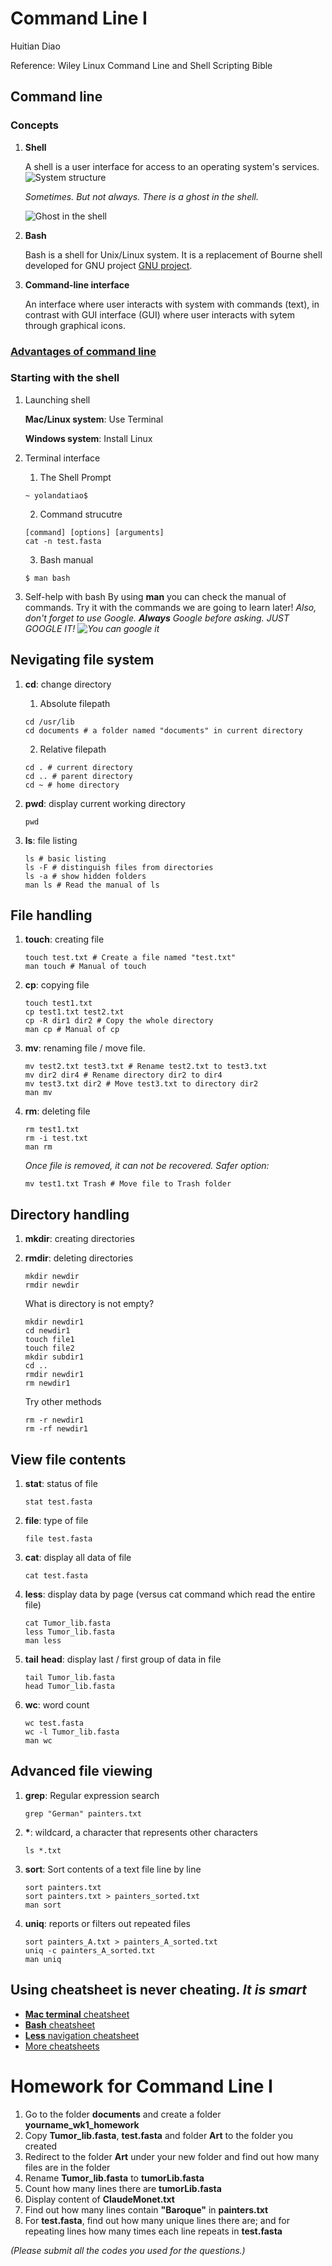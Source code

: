 # Command Line I
Huitian Diao

Reference: Wiley Linux Command Line and Shell Scripting Bible

## Command line
### Concepts
1. __Shell__

    A shell is a user interface for access to an operating system's services. 
    ![System structure](https://i1.wp.com/bashcodes.com/wp-content/uploads/2013/07/Introducing-UNIX-and-LINUX-Operating-System_shell_BashCodes.png?resize=407%2C372)



    _Sometimes. But not always. There is a ghost in the shell._

    ![Ghost in the shell](https://images-na.ssl-images-amazon.com/images/I/914k-6jmLsL._SY445_.jpg?resize=200%2C372)
    
2. __Bash__
    
    Bash is a shell for Unix/Linux system. It is a replacement of Bourne shell developed for GNU project [GNU project](https://www.gnu.org/gnu/thegnuproject.en.html). 
    
3. __Command-line interface__
    
    An interface where user interacts with system with commands (text), in contrast with GUI interface (GUI) where user interacts with sytem through graphical icons.

### [Advantages of command line](https://www.hongkiat.com/blog/developers-command-line/)

### Starting with the shell
1. Launching shell

    __Mac/Linux system__: Use Terminal

    __Windows system__: Install Linux

2. Terminal interface

    1. The Shell Prompt
    ```
    ~ yolandatiao$
    ```

    2. Command strucutre
    ```
    [command] [options] [arguments]
    cat -n test.fasta
    ```

    3. Bash manual
    ```
    $ man bash
    ```
    
3. Self-help with bash
    By using __man__ you can check the manual of commands. Try it with the commands we are going to learn later!
    _Also, don't forget to use Google. __Always__ Google before asking. JUST GOOGLE IT! ![You can google it](https://i.imgflip.com/1zdrqa.jpg)_


## Nevigating file system
1. __cd__: change directory

    1. Absolute filepath
    ```
    cd /usr/lib
    cd documents # a folder named "documents" in current directory
    ```
    2. Relative filepath
    ```
    cd . # current directory
    cd .. # parent directory
    cd ~ # home directory
    ```

 2. __pwd__: display current working directory
     ```
     pwd
     ```

 3. __ls__: file listing
     ```
     ls # basic listing
     ls -F # distinguish files from directories
     ls -a # show hidden folders
     man ls # Read the manual of ls
     ```
## File handling
1. __touch__: creating file
    ```
    touch test.txt # Create a file named "test.txt"
    man touch # Manual of touch
    ```

2. __cp__: copying file
    ```
    touch test1.txt
    cp test1.txt test2.txt
    cp -R dir1 dir2 # Copy the whole directory
    man cp # Manual of cp
    ```

3. __mv__: renaming file / move file. 
    ```
    mv test2.txt test3.txt # Rename test2.txt to test3.txt
    mv dir2 dir4 # Rename directory dir2 to dir4
    mv test3.txt dir2 # Move test3.txt to directory dir2
    man mv
    ```

4. __rm__: deleting file
    ```
    rm test1.txt 
    rm -i test.txt
    man rm
    ```
    _Once file is removed, it can not be recovered. Safer option:_
    ```
    mv test1.txt Trash # Move file to Trash folder
    ```

## Directory handling
1. __mkdir__: creating directories

2. __rmdir__: deleting directories
   ```
   mkdir newdir
   rmdir newdir
   ```
   What is directory is not empty?
   ```
   mkdir newdir1
   cd newdir1
   touch file1
   touch file2
   mkdir subdir1
   cd ..
   rmdir newdir1
   rm newdir1
   ```
   Try other methods
   ```
   rm -r newdir1
   rm -rf newdir1
   ```
## View file contents
1. __stat__: status of file
    ```
    stat test.fasta
    ```

2. __file__: type of file
    ```
    file test.fasta
    ```

3. __cat__: display all data of file
    ```
    cat test.fasta
    ```

4. __less__: display data by page (versus cat command which read the entire file)
    ```
    cat Tumor_lib.fasta
    less Tumor_lib.fasta
    man less
    ```

5. __tail__ __head__: display last / first group of data in file
    ```
    tail Tumor_lib.fasta
    head Tumor_lib.fasta
    ```

6. __wc__: word count
    ```
    wc test.fasta
    wc -l Tumor_lib.fasta
    man wc
    ```

## Advanced file viewing
1. __grep__: Regular expression search
    ```
    grep "German" painters.txt
    ```

2. __*__: wildcard, a character that represents other characters
    ```
    ls *.txt
    ```

2. __sort__: Sort contents of a text file line by line
    ```
    sort painters.txt
    sort painters.txt > painters_sorted.txt
    man sort
    ```

3. __uniq__: reports or filters out repeated files
    ```
    sort painters_A.txt > painters_A_sorted.txt
    uniq -c painters_A_sorted.txt
    man uniq
    ```

## Using cheatsheet is never cheating. _It is **smart**_
* [__Mac terminal__ cheatsheet](https://gist.github.com/poopsplat/7195274)
* [__Bash__ cheatsheet](https://devhints.io/bash)
* [__Less__ navigation cheatsheet](https://github.com/altescape/dotfiles/wiki/Bash:-Less-command-and-navigate)
* [More cheatsheets](https://www.google.com/)

# Homework for Command Line I
1. Go to the folder __documents__ and create a folder __yourname_wk1_homework__
2. Copy __Tumor_lib.fasta__, __test.fasta__ and folder __Art__ to the folder you created
3. Redirect to the folder __Art__ under your new folder and find out how many files are in the folder
4. Rename __Tumor_lib.fasta__ to __tumorLib.fasta__
5. Count how many lines there are __tumorLib.fasta__
6. Display content of __ClaudeMonet.txt__
7. Find out how many lines contain __"Baroque"__ in __painters.txt__
8. For __test.fasta__, find out how many unique lines there are; and for repeating lines how many times each line repeats in __test.fasta__

_(Please submit all the codes you used for the questions.)_


